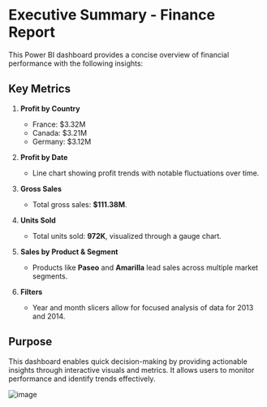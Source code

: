 # Executive Summary - Finance Report

This Power BI dashboard provides a concise overview of financial performance with the following insights:

## Key Metrics

1. **Profit by Country**
   - France: $3.32M
   - Canada: $3.21M
   - Germany: $3.12M

2. **Profit by Date**
   - Line chart showing profit trends with notable fluctuations over time.

3. **Gross Sales**
   - Total gross sales: **$111.38M**.

4. **Units Sold**
   - Total units sold: **972K**, visualized through a gauge chart.

5. **Sales by Product & Segment**
   - Products like **Paseo** and **Amarilla** lead sales across multiple market segments.

6. **Filters**
   - Year and month slicers allow for focused analysis of data for 2013 and 2014.

## Purpose

This dashboard enables quick decision-making by providing actionable insights through interactive visuals and metrics. It allows users to monitor performance and identify trends effectively.


![image](https://github.com/user-attachments/assets/79474a7c-52f3-42b4-a72d-92c3e8935824)
